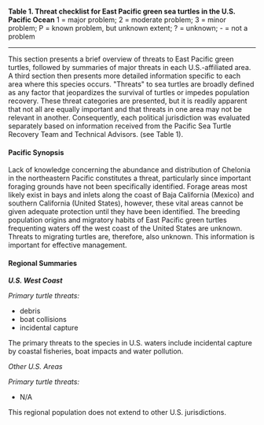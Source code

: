 __Table 1. Threat checklist for East Pacific green sea turtles in the U.S. Pacific Ocean__ 1 = major problem; 2 = moderate problem; 3 = minor problem; P = known problem, but unknown extent; ? = unknown; - = not a problem

------------------------

This section presents a brief overview of threats to East Pacific green turtles, followed by summaries of major threats in each U.S.-affiliated area. A third section then presents more detailed information specific to each area where this species occurs. "Threats" to sea turtles are broadly defined as any factor that jeopardizes the survival of turtles or impedes population recovery. These threat categories are presented, but it is readily apparent that not all are equally important and that threats in one area may not be relevant in another. Consequently, each political jurisdiction was evaluated separately based on information received from the Pacific Sea
Turtle Recovery Team and Technical Advisors. (see Table 1).

#### Pacific Synopsis
Lack of knowledge concerning the abundance and distribution of Chelonia in the northeastern Pacific constitutes a threat, particularly since important foraging grounds have not been specifically identified. Forage areas most likely exist in bays and inlets along the coast of Baja California (Mexico) and southern California (United States), however, these vital areas cannot be given adequate protection until they have been identified. The breeding population origins and migratory habits of East Pacific green turtles frequenting waters off the west coast of the United States are unknown. Threats to migrating turtles are, therefore, also unknown. This information is important for effective management.

#### Regional Summaries
__*U.S. West Coast*__

_Primary turtle threats:_
  - debris
  - boat collisions
  - incidental capture

The primary threats to the species in U.S. waters include incidental capture by coastal fisheries, boat impacts and water pollution.

*Other U.S. Areas*

_Primary turtle threats:_

  - N/A

This regional population does not extend to other U.S. jurisdictions.



